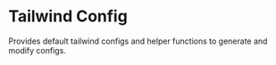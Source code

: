 # Tailwind Config

Provides default tailwind configs and helper functions to generate and modify configs.
